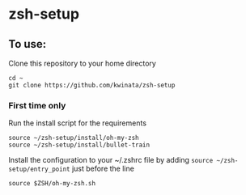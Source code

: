 # zsh-setup

## To use:
Clone this repository to your home directory
```
cd ~
git clone https://github.com/kwinata/zsh-setup
```

### First time only
Run the install script for the requirements
```
source ~/zsh-setup/install/oh-my-zsh
source ~/zsh-setup/install/bullet-train
```

Install the configuration to your ~/.zshrc file by adding `source ~/zsh-setup/entry_point` just before the line
```
source $ZSH/oh-my-zsh.sh
```

